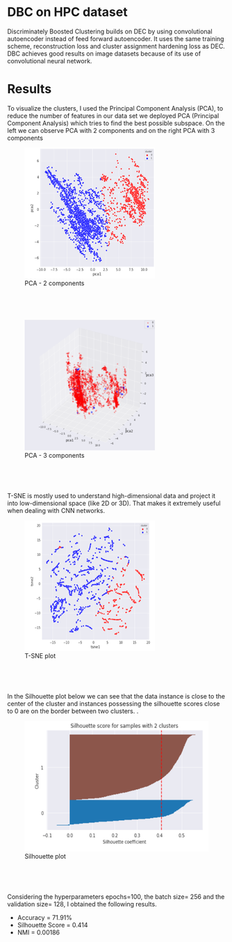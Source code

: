 <h1>DBC on HPC dataset</h1>
<p>Discriminately Boosted Clustering builds on DEC by using convolutional autoencoder instead of feed forward autoencoder. It uses the same training scheme, reconstruction loss and cluster assignment hardening loss as DEC. DBC achieves good results on image datasets because of its use of convolutional neural network.</p>

<h1>Results</h1>
<p>To visualize the clusters, I used the Principal Component Analysis (PCA), to reduce the number of features in our data set we deployed PCA (Principal Component Analysis) which tries to find the best possible subspace. 
On the left we can observe PCA with 2 components and on the right PCA with 3 components</p>

<figure>
<img src="images/pca-2.png"  width="300" height="300"></img>
<figcaption>PCA - 2 components</figcaption>
</figure>
&nbsp;


&nbsp;
<figure>
<img src="images/pca-3.png"  width="300" height="300"></img>
<figcaption>PCA - 3 components</figcaption>
</figure>
&nbsp;


&nbsp;

<p>T-SNE is mostly used to understand high-dimensional data and project it into low-dimensional space (like 2D or 3D). That makes it extremely useful when dealing with CNN networks.</p>
<figure>
<img src="images/tsne.png"  width="300" height="300"></img>
<figcaption>T-SNE plot </figcaption>
</figure>
&nbsp;


&nbsp;

<p> In the Silhouette plot below we can see that the data instance is close to the center of the cluster and instances possessing the silhouette scores close to 0 are on the border between two clusters. .</p>
<figure>
<img src="images/silhouette.png"  width="500" height="300"></img>
<figcaption>Silhouette plot</figcaption>
</figure>
&nbsp;


&nbsp;
<p>Considering the hyperparameters epochs=100, the batch size= 256 and the validation size= 128, I obtained the following results.</p>
<ul>
<li>Accuracy = 71.91%</li>
<li>Silhouette Score = 0.414</li>
<li>NMI = 0.00186</li>
</ul>
